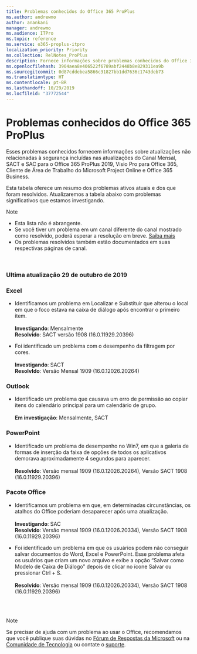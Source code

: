```yaml
---
title: Problemas conhecidos do Office 365 ProPlus
ms.author: andrewmo
author: anankani
manager: andrewmo
ms.audience: ITPro
ms.topic: reference
ms.service: o365-proplus-itpro
localization_priority: Priority
ms.collection: RelNotes_ProPlus
description: Fornece informações sobre problemas conhecidos do Office 365 ProPlus
ms.openlocfilehash: 3904aea8e406522f6789abf2448b8e829311ea9b
ms.sourcegitcommit: 0d87cddebea5866c31827bb1dd7636c1743deb73
ms.translationtype: HT
ms.contentlocale: pt-BR
ms.lasthandoff: 10/29/2019
ms.locfileid: "37772544"
---
```

# <a name="office-365-proplus-known-issues"></a>Problemas conhecidos do Office 365 ProPlus

Esses problemas conhecidos fornecem informações sobre atualizações não relacionadas à segurança incluídas nas atualizações do Canal Mensal, SACT e SAC para o Office 365 ProPlus 2019, Visio Pro para Office 365, Cliente de Área de Trabalho do Microsoft Project Online e Office 365 Business.

Esta tabela oferece um resumo dos problemas ativos atuais e dos que foram resolvidos.  Atualizaremos a tabela abaixo com problemas significativos que estamos investigando.

> [!NOTE]
>- Esta lista não é abrangente.
>- Se você tiver um problema em um canal diferente do canal mostrado como resolvido, poderá esperar a resolução em breve. [Saiba mais](https://docs.microsoft.com/pt-BR/DeployOffice/overview-of-update-channels-for-office-365-proplus#BKMK_SAC)
>- Os problemas resolvidos também estão documentados em suas respectivas páginas de canal.

<br>

### <a name="last-updated-october-29-2019"></a>Ultima atualização 29 de outubro de 2019

### <a name="excel"></a>Excel
- Identificamos um problema em Localizar e Substituir que alterou o local em que o foco estava na caixa de diálogo após encontrar o primeiro item. <br><br>
**Investigando**: Mensalmente  <br>**Resolvido**: SACT versão 1908 (16.0.11929.20396)

- Foi identificado um problema com o desempenho da filtragem por cores. <br><br>**Investigando**: SACT <br>**ResolvIdo**: Versão Mensal 1909 (16.0.12026.20264)
### <a name="outlook"></a>Outlook
- Identificado um problema que causava um erro de permissão ao copiar itens do calendário principal para um calendário de grupo. <br> <br>**Em investigação**: Mensalmente, SACT
### <a name="powerpoint"></a>PowerPoint
- Identificado um problema de desempenho no Win7, em que a galeria de formas de inserção da faixa de opções de todos os aplicativos demorava aproximadamente 4 segundos para aparecer.<br><br>**Resolvido**: Versão mensal 1909 (16.0.12026.20264), Versão SACT 1908 (16.0.11929.20396)

### <a name="office-suite"></a>Pacote Office
- Identificamos um problema em que, em determinadas circunstâncias, os atalhos do Office poderiam desaparecer após uma atualização.<br><br>**Investigando**: SAC<br> **Resolvido**: Versão mensal 1909 (16.0.12026.20334), Versão SACT 1908 (16.0.11929.20396)

- Foi identificado um problema em que os usuários podem não conseguir salvar documentos do Word, Excel e PowerPoint.  Esse problema afeta os usuários que criam um novo arquivo e exibe a opção “Salvar como Modelo de Caixa de Diálogo” depois de clicar no ícone Salvar ou pressionar Ctrl + S.<br><br> **Resolvido**: Versão mensal 1909 (16.0.12026.20334), Versão SACT 1908 (16.0.11929.20396)

<br>
<br>

> [!NOTE]
> Se precisar de ajuda com um problema ao usar o Office, recomendamos que você publique suas dúvidas no [Fórum de Respostas da Microsoft](https://answers.microsoft.com/) ou na [Comunidade de Tecnologia](https://techcommunity.microsoft.com/) ou contate o [suporte](https://support.microsoft.com/contactus).

